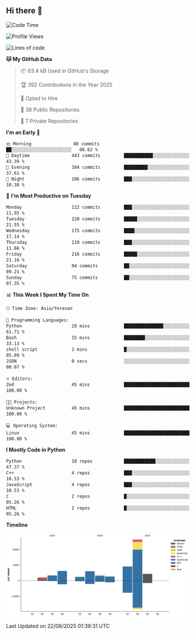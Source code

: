 ## Hi there 👋

<!--START_SECTION:waka-->
![Code Time](http://img.shields.io/badge/Code%20Time-1%2C384%20hrs%2012%20mins-blue)

![Profile Views](http://img.shields.io/badge/Profile%20Views-0-blue)

![Lines of code](https://img.shields.io/badge/From%20Hello%20World%20I%27ve%20Written-65.6%20thousand%20lines%20of%20code-blue)

**🐱 My GitHub Data** 

> 📦 63.4 kB Used in GitHub's Storage 
 > 
> 🏆 392 Contributions in the Year 2025
 > 
> 💼 Opted to Hire
 > 
> 📜 38 Public Repositories 
 > 
> 🔑 7 Private Repositories 
 > 
**I'm an Early 🐤** 

```text
🌞 Morning                88 commits          ██░░░░░░░░░░░░░░░░░░░░░░░   08.62 % 
🌆 Daytime                443 commits         ███████████░░░░░░░░░░░░░░   43.39 % 
🌃 Evening                384 commits         █████████░░░░░░░░░░░░░░░░   37.61 % 
🌙 Night                  106 commits         ███░░░░░░░░░░░░░░░░░░░░░░   10.38 % 
```
📅 **I'm Most Productive on Tuesday** 

```text
Monday                   122 commits         ███░░░░░░░░░░░░░░░░░░░░░░   11.95 % 
Tuesday                  220 commits         █████░░░░░░░░░░░░░░░░░░░░   21.55 % 
Wednesday                175 commits         ████░░░░░░░░░░░░░░░░░░░░░   17.14 % 
Thursday                 119 commits         ███░░░░░░░░░░░░░░░░░░░░░░   11.66 % 
Friday                   216 commits         █████░░░░░░░░░░░░░░░░░░░░   21.16 % 
Saturday                 94 commits          ██░░░░░░░░░░░░░░░░░░░░░░░   09.21 % 
Sunday                   75 commits          ██░░░░░░░░░░░░░░░░░░░░░░░   07.35 % 
```


📊 **This Week I Spent My Time On** 

```text
🕑︎ Time Zone: Asia/Yerevan

💬 Programming Languages: 
Python                   28 mins             ███████████████░░░░░░░░░░   61.71 % 
Bash                     15 mins             ████████░░░░░░░░░░░░░░░░░   33.13 % 
shell script             2 mins              █░░░░░░░░░░░░░░░░░░░░░░░░   05.09 % 
JSON                     0 secs              ░░░░░░░░░░░░░░░░░░░░░░░░░   00.07 % 

🔥 Editors: 
Zed                      45 mins             █████████████████████████   100.00 % 

🐱‍💻 Projects: 
Unknown Project          45 mins             █████████████████████████   100.00 % 

💻 Operating System: 
Linux                    45 mins             █████████████████████████   100.00 % 
```

**I Mostly Code in Python** 

```text
Python                   18 repos            ████████████░░░░░░░░░░░░░   47.37 % 
C++                      4 repos             ███░░░░░░░░░░░░░░░░░░░░░░   10.53 % 
JavaScript               4 repos             ███░░░░░░░░░░░░░░░░░░░░░░   10.53 % 
C                        2 repos             █░░░░░░░░░░░░░░░░░░░░░░░░   05.26 % 
HTML                     2 repos             █░░░░░░░░░░░░░░░░░░░░░░░░   05.26 % 
```



**Timeline**

![Lines of Code chart](https://raw.githubusercontent.com/0xM4LL0C/0xM4LL0C/main/assets/bar_graph.png)


 Last Updated on 22/08/2025 01:39:31 UTC
<!--END_SECTION:waka-->

